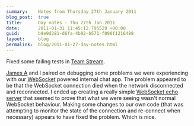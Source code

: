 ```yaml
---
summary:    Notes from Thursday 27th January 2011
blog_post:  true
title:      Day notes - Thu 27th Jan 2011
date:       2011-01-31 11:45:12.795529 +00:00
guid:       b9e9d281-d6fa-4b02-b571-f090f1216488
layout:     blog
permalink:  blog/2011-01-27-day-notes.html
---
```

Fixed some failing tests in [Team Stream](https://github.com/freerange/teamstream).

[James A](http://interblah.net/) and I paired on debugging some problems we were experiencing with our [WebSocket](http://en.wikipedia.org/wiki/WebSockets) powered internal chat app.  The problem appeared to be that the WebSocket connection died when the network disconnected and reconnected.  I ended up creating a really simple [WebSocket echo server](https://github.com/chrisroos/websocket-echo-server-example) that seemed to prove that what we were seeing wasn't normal WebSocket behaviour.  Making some changes to our own code (that was attempting to monitor the state of the connection and re-connect when necessary) appears to have fixed the problem.  Which is nice.
